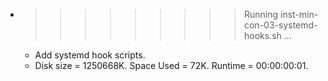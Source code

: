 * >>>>>>>>> Running inst-min-con-03-systemd-hooks.sh ...
  * Add systemd hook scripts.
  * Disk size = 1250668K. Space Used = 72K. Runtime = 00:00:00:01.
